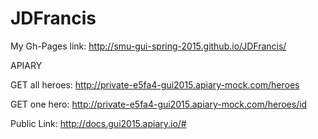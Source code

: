 # JDFrancis
My Gh-Pages link: http://smu-gui-spring-2015.github.io/JDFrancis/



APIARY 

GET all heroes: http://private-e5fa4-gui2015.apiary-mock.com/heroes

GET one hero: http://private-e5fa4-gui2015.apiary-mock.com/heroes/id

Public Link: http://docs.gui2015.apiary.io/#